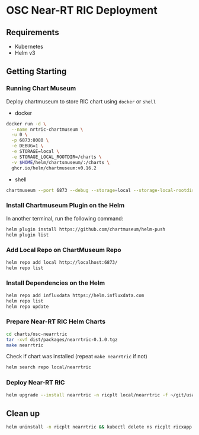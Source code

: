 # OSC Near-RT RIC Deployment

## Requirements

- Kubernetes
- Helm v3

## Getting Starting

### Running Chart Museum

Deploy chartmuseum to store RIC chart using `docker` or `shell`

- docker

```sh
docker run -d \
  --name nrtric-chartmuseum \
  -u 0 \
  -p 6873:8080 \
  -e DEBUG=1 \
  -e STORAGE=local \
  -e STORAGE_LOCAL_ROOTDIR=/charts \
  -v $HOME/helm/chartsmuseum/:/charts \
  ghcr.io/helm/chartmuseum:v0.16.2
```

- shell 

```sh
chartmuseum --port 6873 --debug --storage=local --storage-local-rootdir=~/helm/charts
```

### Install Chartmuseum Plugin on the Helm

In another terminal, run the following command:

```sh
helm plugin install https://github.com/chartmuseum/helm-push
helm plugin list
```

### Add Local Repo on ChartMuseum Repo

```sh
helm repo add local http://localhost:6873/
helm repo list
```

### Install Dependencies on the Helm

```sh
helm repo add influxdata https://helm.influxdata.com
helm repo list
helm repo update
```

### Prepare Near-RT RIC Helm Charts

```sh
cd charts/osc-nearrtric
tar -xvf dist/packages/nearrtric-0.1.0.tgz
make nearrtric
```

Check if chart was installed (repeat `make nearrtric` if not)

```sh
helm search repo local/nearrtric
```

### Deploy Near-RT RIC

```sh
helm upgrade --install nearrtric -n ricplt local/nearrtric -f ~/git/usap-5g/charts/osc-nearrtric/values-usap.yaml --create-namespace
```

## Clean up

```sh
helm uninstall -n ricplt nearrtric && kubectl delete ns ricplt ricxapp
```